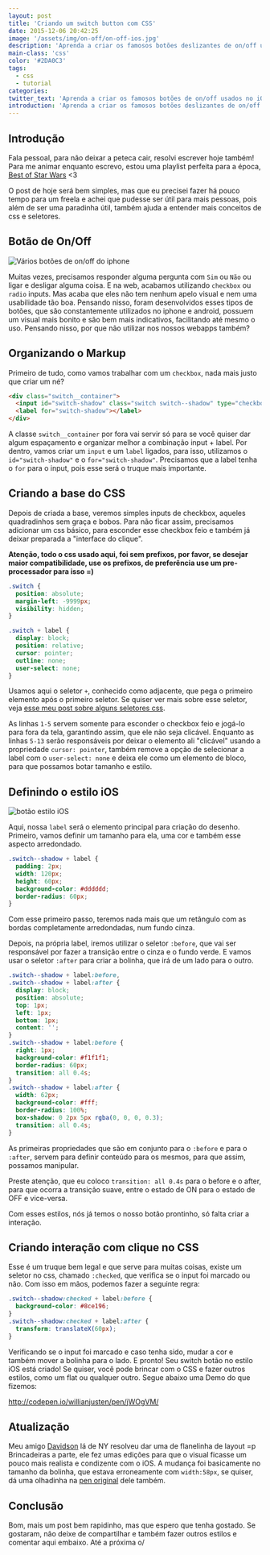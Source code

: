 ```yaml
---
layout: post
title: 'Criando um switch button com CSS'
date: 2015-12-06 20:42:25
image: '/assets/img/on-off/on-off-ios.jpg'
description: 'Aprenda a criar os famosos botões deslizantes de on/off usados no iOS, Android e WebApps.'
main-class: 'css'
color: '#2DA0C3'
tags:
  - css
  - tutorial
categories:
twitter_text: 'Aprenda a criar os famosos botões de on/off usados no iOS, Android e WebApps.'
introduction: 'Aprenda a criar os famosos botões deslizantes de on/off usados no iOS, Android e WebApps. E deixe a usabilidade do seu sistema melhor.'
---
```


## Introdução

Fala pessoal, para não deixar a peteca cair, resolvi escrever hoje também! Para me animar enquanto escrevo, estou uma playlist perfeita para a época, [Best of Star Wars](https://open.spotify.com/playlist/37i9dQZF1DXaUaRhCgtpCo?si=hA6xkhVFTGW0Tv8ekL817w) <3

O post de hoje será bem simples, mas que eu precisei fazer há pouco tempo para um freela e achei que pudesse ser útil para mais pessoas, pois além de ser uma paradinha útil, também ajuda a entender mais conceitos de css e seletores.

## Botão de On/Off

![Vários botões de on/off do iphone](/assets/img/on-off/on-off-ios.jpg)

Muitas vezes, precisamos responder alguma pergunta com `Sim` ou `Não` ou ligar e desligar alguma coisa. E na web, acabamos utilizando `checkbox` ou `radio` inputs. Mas acaba que eles não tem nenhum apelo visual e nem uma usabilidade tão boa. Pensando nisso, foram desenvolvidos esses tipos de botões, que são constantemente utilizados no iphone e android, possuem um visual mais bonito e são bem mais indicativos, facilitando até mesmo o uso. Pensando nisso, por que não utilizar nos nossos webapps também?

## Organizando o Markup

Primeiro de tudo, como vamos trabalhar com um `checkbox`, nada mais justo que criar um né?

```html
<div class="switch__container">
  <input id="switch-shadow" class="switch switch--shadow" type="checkbox" />
  <label for="switch-shadow"></label>
</div>
```

A classe `switch__container` por fora vai servir só para se você quiser dar algum espaçamento e organizar melhor a combinação input + label. Por dentro, vamos criar um `input` e um `label` ligados, para isso, utilizamos o `id="switch-shadow"` e o `for="switch-shadow"`. Precisamos que a label tenha o `for` para o input, pois esse será o truque mais importante.

## Criando a base do CSS

Depois de criada a base, veremos simples inputs de checkbox, aqueles quadradinhos sem graça e bobos. Para não ficar assim, precisamos adicionar um css básico, para esconder esse checkbox feio e também já deixar preparada a "interface do clique".

**Atenção, todo o css usado aqui, foi sem prefixos, por favor, se desejar maior compatibilidade, use os prefixos, de preferência use um pre-processador para isso =)**

```css
.switch {
  position: absolute;
  margin-left: -9999px;
  visibility: hidden;
}

.switch + label {
  display: block;
  position: relative;
  cursor: pointer;
  outline: none;
  user-select: none;
}
```

Usamos aqui o seletor `+`, conhecido como adjacente, que pega o primeiro elemento após o primeiro seletor. Se quiser ver mais sobre esse seletor, veja [esse meu post sobre alguns seletores css](https://willianjusten.com.br/alguns-seletores-css-importantes-para-aprender/).

As linhas `1-5` servem somente para esconder o checkbox feio e jogá-lo para fora da tela, garantindo assim, que ele não seja clicável. Enquanto as linhas `5-13` serão responsáveis por deixar o elemento ali "clicável" usando a propriedade `cursor: pointer`, também remove a opção de selecionar a label com o `user-select: none` e deixa ele como um elemento de bloco, para que possamos botar tamanho e estilo.

## Definindo o estilo iOS

![botão estilo iOS](/assets/img/on-off/switch-button.gif)

Aqui, nossa `label` será o elemento principal para criação do desenho. Primeiro, vamos definir um tamanho para ela, uma cor e também esse aspecto arredondado.

```css
.switch--shadow + label {
  padding: 2px;
  width: 120px;
  height: 60px;
  background-color: #dddddd;
  border-radius: 60px;
}
```

Com esse primeiro passo, teremos nada mais que um retângulo com as bordas completamente arredondadas, num fundo cinza.

Depois, na própria label, iremos utilizar o seletor `:before`, que vai ser responsável por fazer a transição entre o cinza e o fundo verde. E vamos usar o seletor `:after` para criar a bolinha, que irá de um lado para o outro.

```css
.switch--shadow + label:before,
.switch--shadow + label:after {
  display: block;
  position: absolute;
  top: 1px;
  left: 1px;
  bottom: 1px;
  content: '';
}
.switch--shadow + label:before {
  right: 1px;
  background-color: #f1f1f1;
  border-radius: 60px;
  transition: all 0.4s;
}
.switch--shadow + label:after {
  width: 62px;
  background-color: #fff;
  border-radius: 100%;
  box-shadow: 0 2px 5px rgba(0, 0, 0, 0.3);
  transition: all 0.4s;
}
```

As primeiras propriedades que são em conjunto para o `:before` e para o `:after`, servem para definir conteúdo para os mesmos, para que assim, possamos manipular.

Preste atenção, que eu coloco `transition: all 0.4s` para o before e o after, para que ocorra a transição suave, entre o estado de ON para o estado de OFF e vice-versa.

Com esses estilos, nós já temos o nosso botão prontinho, só falta criar a interação.

## Criando interação com clique no CSS

Esse é um truque bem legal e que serve para muitas coisas, existe um seletor no css, chamado `:checked`, que verifica se o input foi marcado ou não. Com isso em mãos, podemos fazer a seguinte regra:

```css
.switch--shadow:checked + label:before {
  background-color: #8ce196;
}
.switch--shadow:checked + label:after {
  transform: translateX(60px);
}
```

Verificando se o input foi marcado e caso tenha sido, mudar a cor e também mover a bolinha para o lado. E pronto! Seu switch botão no estilo iOS está criado! Se quiser, você pode brincar com o CSS e fazer outros estilos, como um flat ou qualquer outro. Segue abaixo uma Demo do que fizemos:

http://codepen.io/willianjusten/pen/jWOgVM/

## Atualização

Meu amigo [Davidson](https://twitter.com/davidsonFellipe) lá de NY resolveu dar uma de flanelinha de layout =p
Brincadeiras a parte, ele fez umas edições para que o visual ficasse um pouco mais realista e condizente com o iOS. A mudança foi basicamente no tamanho da bolinha, que estava erroneamente com `width:58px`, se quiser, dá uma olhadinha na [pen original](http://codepen.io/fellipe/pen/adzmPR) dele também.

## Conclusão

Bom, mais um post bem rapidinho, mas que espero que tenha gostado. Se gostaram, não deixe de compartilhar e também fazer outros estilos e comentar aqui embaixo. Até a próxima o/
